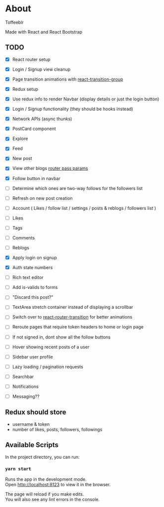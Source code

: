 
# About
Toffeeblr

Made with React and React Bootstrap

## TODO
- [x] React router setup
- [x] Login / Signup view cleanup
- [x] Page transition animations with [react-transition-group](https://reactcommunity.org/react-transition-group/)
- [x] Redux setup
- [x] Use redux info to render Navbar (display details or just the login button)
- [x] Login / Signup functionality (they should be hooks instead)
- [x] Network APIs (async thunks)

- [x] PostCard component
- [x] Explore
- [x] Feed
- [x] New post
- [x] View other blogs [router pass params](https://stackoverflow.com/questions/45898789/react-router-pass-param-to-component)
- [x] Follow button in navbar
- [ ] Determine which ones are two-way follows for the followers list
- [ ] Refresh on new post creation
- [ ] Account ( Likes / follow list / settings / posts & reblogs / followers list )
- [ ] Likes
- [ ] Tags
- [ ] Comments
- [ ] Reblogs

- [x] Apply login on signup
- [x] Auth state numbers
- [ ] Rich text editor
- [ ] Add is-valids to forms
- [ ] "Discard this post?"
- [ ] TextArea stretch container instead of displaying a scrollbar 
- [ ] Switch over to [react-router-transition](https://www.npmjs.com/package/react-router-transition) for better animations
- [ ] Reroute pages that require token headers to home or login page
- [ ] If not signed in, dont show all the follow buttons

- [ ] Hover showing recent posts of a user
- [ ] Sidebar user profile
- [ ] Lazy loading / pagination requests
- [ ] Searchbar
- [ ] Notifications
- [ ] Messaging??

## Redux should store
- username & token
- number of likes, posts, followers, followings

## Available Scripts

In the project directory, you can run:

### `yarn start`

Runs the app in the development mode.\
Open [http://localhost:8123](http://localhost:8123) to view it in the browser.

The page will reload if you make edits.\
You will also see any lint errors in the console.

